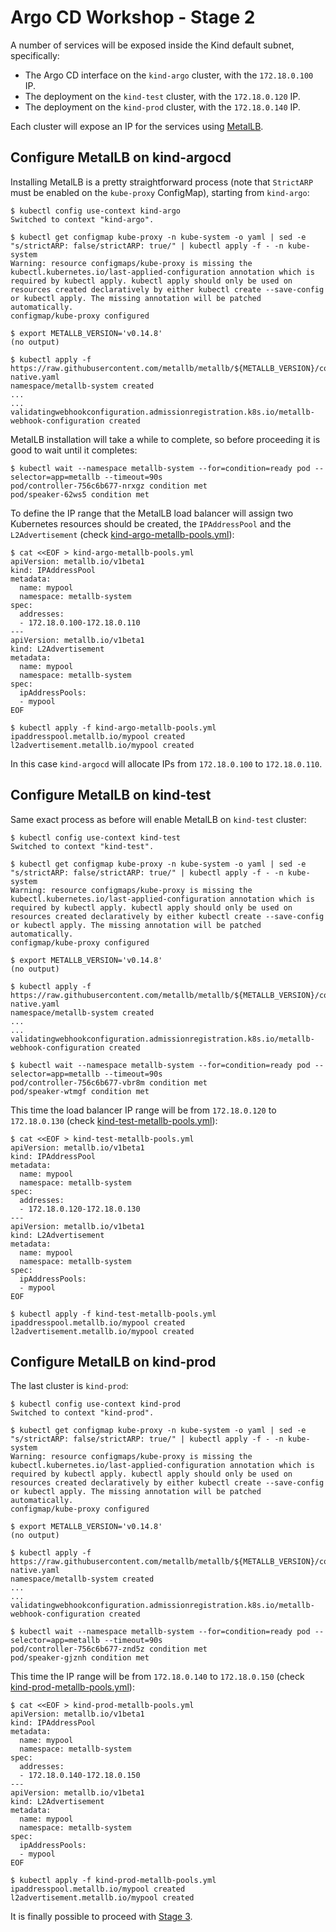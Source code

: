 # Argo CD Workshop - Stage 2

A number of services will be exposed inside the Kind default subnet,
specifically:

- The Argo CD interface on the `kind-argo` cluster, with the `172.18.0.100` IP.
- The deployment on the `kind-test` cluster, with the `172.18.0.120` IP.
- The deployment on the `kind-prod` cluster, with the `172.18.0.140` IP.

Each cluster will expose an IP for the services using [MetalLB](https://metallb.universe.tf/).

## Configure MetalLB on kind-argocd

Installing MetalLB is a pretty straightforward process (note that `StrictARP`
must be enabled on the `kube-proxy` ConfigMap), starting from `kind-argo`:

```console
$ kubectl config use-context kind-argo
Switched to context "kind-argo".

$ kubectl get configmap kube-proxy -n kube-system -o yaml | sed -e "s/strictARP: false/strictARP: true/" | kubectl apply -f - -n kube-system
Warning: resource configmaps/kube-proxy is missing the kubectl.kubernetes.io/last-applied-configuration annotation which is required by kubectl apply. kubectl apply should only be used on resources created declaratively by either kubectl create --save-config or kubectl apply. The missing annotation will be patched automatically.
configmap/kube-proxy configured

$ export METALLB_VERSION='v0.14.8'
(no output)

$ kubectl apply -f https://raw.githubusercontent.com/metallb/metallb/${METALLB_VERSION}/config/manifests/metallb-native.yaml
namespace/metallb-system created
...
...
validatingwebhookconfiguration.admissionregistration.k8s.io/metallb-webhook-configuration created
```

MetalLB installation will take a while to complete, so before proceeding it is
good to wait until it completes:

```console
$ kubectl wait --namespace metallb-system --for=condition=ready pod --selector=app=metallb --timeout=90s
pod/controller-756c6b677-nrxgz condition met
pod/speaker-62ws5 condition met
```

To define the IP range that the MetalLB load balancer will assign two Kubernetes
resources should be created, the `IPAddressPool` and the `L2Advertisement`
(check [kind-argo-metallb-pools.yml](kind-argo-metallb-pools.yml)):

```console
$ cat <<EOF > kind-argo-metallb-pools.yml
apiVersion: metallb.io/v1beta1
kind: IPAddressPool
metadata:
  name: mypool
  namespace: metallb-system
spec:
  addresses:
  - 172.18.0.100-172.18.0.110
---
apiVersion: metallb.io/v1beta1
kind: L2Advertisement
metadata:
  name: mypool
  namespace: metallb-system
spec:
  ipAddressPools:
  - mypool
EOF

$ kubectl apply -f kind-argo-metallb-pools.yml
ipaddresspool.metallb.io/mypool created
l2advertisement.metallb.io/mypool created
```

In this case `kind-argocd` will allocate IPs from `172.18.0.100` to `172.18.0.110`.

## Configure MetalLB on kind-test

Same exact process as before will enable MetalLB on `kind-test` cluster:

```console
$ kubectl config use-context kind-test
Switched to context "kind-test".

$ kubectl get configmap kube-proxy -n kube-system -o yaml | sed -e "s/strictARP: false/strictARP: true/" | kubectl apply -f - -n kube-system
Warning: resource configmaps/kube-proxy is missing the kubectl.kubernetes.io/last-applied-configuration annotation which is required by kubectl apply. kubectl apply should only be used on resources created declaratively by either kubectl create --save-config or kubectl apply. The missing annotation will be patched automatically.
configmap/kube-proxy configured

$ export METALLB_VERSION='v0.14.8'
(no output)

$ kubectl apply -f https://raw.githubusercontent.com/metallb/metallb/${METALLB_VERSION}/config/manifests/metallb-native.yaml
namespace/metallb-system created
...
...
validatingwebhookconfiguration.admissionregistration.k8s.io/metallb-webhook-configuration created

$ kubectl wait --namespace metallb-system --for=condition=ready pod --selector=app=metallb --timeout=90s
pod/controller-756c6b677-vbr8m condition met
pod/speaker-wtmgf condition met
```

This time the load balancer IP range will be from `172.18.0.120` to `172.18.0.130`
(check [kind-test-metallb-pools.yml](kind-test-metallb-pools.yml)):

```console
$ cat <<EOF > kind-test-metallb-pools.yml
apiVersion: metallb.io/v1beta1
kind: IPAddressPool
metadata:
  name: mypool
  namespace: metallb-system
spec:
  addresses:
  - 172.18.0.120-172.18.0.130
---
apiVersion: metallb.io/v1beta1
kind: L2Advertisement
metadata:
  name: mypool
  namespace: metallb-system
spec:
  ipAddressPools:
  - mypool
EOF

$ kubectl apply -f kind-test-metallb-pools.yml
ipaddresspool.metallb.io/mypool created
l2advertisement.metallb.io/mypool created
```

## Configure MetalLB on kind-prod

The last cluster is `kind-prod`:

```console
$ kubectl config use-context kind-prod
Switched to context "kind-prod".

$ kubectl get configmap kube-proxy -n kube-system -o yaml | sed -e "s/strictARP: false/strictARP: true/" | kubectl apply -f - -n kube-system
Warning: resource configmaps/kube-proxy is missing the kubectl.kubernetes.io/last-applied-configuration annotation which is required by kubectl apply. kubectl apply should only be used on resources created declaratively by either kubectl create --save-config or kubectl apply. The missing annotation will be patched automatically.
configmap/kube-proxy configured

$ export METALLB_VERSION='v0.14.8'
(no output)

$ kubectl apply -f https://raw.githubusercontent.com/metallb/metallb/${METALLB_VERSION}/config/manifests/metallb-native.yaml
namespace/metallb-system created
...
...
validatingwebhookconfiguration.admissionregistration.k8s.io/metallb-webhook-configuration created

$ kubectl wait --namespace metallb-system --for=condition=ready pod --selector=app=metallb --timeout=90s
pod/controller-756c6b677-znd5z condition met
pod/speaker-gjznh condition met
```

This time the IP range will be from `172.18.0.140` to `172.18.0.150`
(check [kind-prod-metallb-pools.yml](kind-prod-metallb-pools.yml)):

```console
$ cat <<EOF > kind-prod-metallb-pools.yml
apiVersion: metallb.io/v1beta1
kind: IPAddressPool
metadata:
  name: mypool
  namespace: metallb-system
spec:
  addresses:
  - 172.18.0.140-172.18.0.150
---
apiVersion: metallb.io/v1beta1
kind: L2Advertisement
metadata:
  name: mypool
  namespace: metallb-system
spec:
  ipAddressPools:
  - mypool
EOF

$ kubectl apply -f kind-prod-metallb-pools.yml
ipaddresspool.metallb.io/mypool created
l2advertisement.metallb.io/mypool created
```

It is finally possible to proceed with [Stage 3](Stage-3-Argo-CD-Installation.md).
